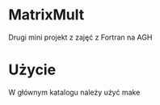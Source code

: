 # MatrixMult
Drugi mini projekt z zajęć z Fortran na AGH

# Użycie
W głównym katalogu należy użyć make
